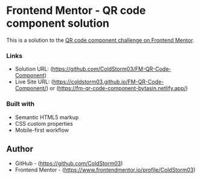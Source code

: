 # Frontend Mentor - QR code component solution

This is a solution to the [QR code component challenge on Frontend Mentor](https://www.frontendmentor.io/challenges/qr-code-component-iux_sIO_H).

### Links

- Solution URL: (https://github.com/ColdStorm03/FM-QR-Code-Component)
- Live Site URL: (https://coldstorm03.github.io/FM-QR-Code-Component/) or (https://fm-qr-code-component-bytasin.netlify.app/)

### Built with

- Semantic HTML5 markup
- CSS custom properties
- Mobile-first workflow

## Author

- GitHub - (https://github.com/ColdStorm03)
- Frontend Mentor - (https://www.frontendmentor.io/profile/ColdStorm03)
